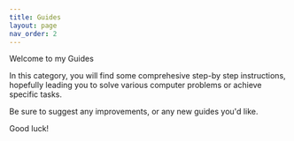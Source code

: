 ```yaml
---
title: Guides
layout: page
nav_order: 2
---
```


Welcome to my Guides

In this category, you will find some comprehesive step-by step instructions, hopefully leading you to solve various computer problems or achieve specific tasks.

Be sure to suggest any improvements, or any new guides you'd like.

Good luck!
